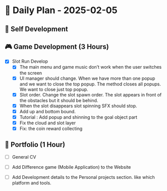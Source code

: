 # 📅 Daily Plan - 2025-02-05

## 🚀 Self Development

## 🎮 Game Development (3 Hours)
- [x] Slot Run Develop
  - [x] The main menu and game music don’t work when the user switches the screen
  - [x] UI manager should change. When we have more than one popup and we want to close the top popup. The method closes all popups. We want to close just top popup.
  - [x] Slot order. Change the slot spawn order. The slot appears in front of the obstacles but it should be behind.
  - [x] When the slot disappears slot spinning  SFX should stop.
  - [x] Add up and bottom bound.
  - [x] Tutorial : Add popup and shinning to the goal object part
  - [x] Fix the cloud and slot layer
  - [x] Fix: the coin reward collecting
  
## 💼 Portfolio (1 Hour)
- [ ] General CV
- [ ] Add Difference game (Mobile Application) to the Website
- [ ] Add Development details to the Personal projects section. like which platform and tools.

